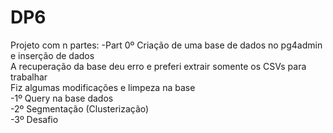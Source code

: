 # DP6 
Projeto com n partes:
-Part 0º Criação de uma base de dados no pg4admin e inserção de dados\
A recuperação da base deu erro e preferi extrair somente os CSVs para trabalhar\
Fiz algumas modificações e limpeza na base\
-1º Query na base dados\
-2º Segmentação (Clusterização)\
-3º Desafio